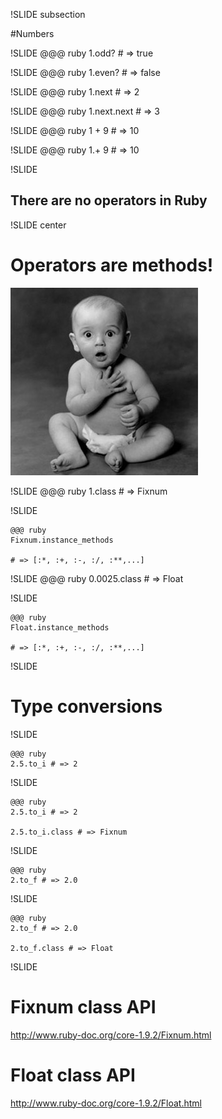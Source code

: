 !SLIDE subsection

#Numbers

!SLIDE
    @@@ ruby
    1.odd? # => true

!SLIDE
    @@@ ruby
    1.even? # => false

!SLIDE
    @@@ ruby
    1.next # => 2

!SLIDE
    @@@ ruby
    1.next.next # => 3

!SLIDE
    @@@ ruby
	  1 + 9 # => 10

!SLIDE
    @@@ ruby
      1.+ 9 # => 10

!SLIDE

## **There are no operators in Ruby**

!SLIDE center

# **Operators are methods!**

![Amazed](../_images/surprised_baby.jpg)

!SLIDE
    @@@ ruby
    1.class # => Fixnum

!SLIDE

    @@@ ruby
    Fixnum.instance_methods

    # => [:*, :+, :-, :/, :**,...]

!SLIDE
    @@@ ruby
    0.0025.class # => Float

!SLIDE

    @@@ ruby
    Float.instance_methods

    # => [:*, :+, :-, :/, :**,...]

!SLIDE

# Type conversions

!SLIDE

    @@@ ruby
    2.5.to_i # => 2

!SLIDE

    @@@ ruby
    2.5.to_i # => 2

    2.5.to_i.class # => Fixnum

!SLIDE

    @@@ ruby
    2.to_f # => 2.0

!SLIDE

    @@@ ruby
    2.to_f # => 2.0

    2.to_f.class # => Float

!SLIDE

# **Fixnum class API**

<a href='http://www.ruby-doc.org/core-1.9.2/Fixnum.html'
target='_blank'>http://www.ruby-doc.org/core-1.9.2/Fixnum.html</a>

# **Float class API**

<a href='http://www.ruby-doc.org/core-1.9.2/Float.html'
target='_blank'>http://www.ruby-doc.org/core-1.9.2/Float.html</a>
